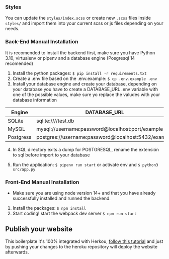 ### Styles

You can update the `styles/index.scss` or create new `.scss` files inside `styles/` and import them into your current scss or js files depending on your needs.

### Back-End Manual Installation

It is recomended to install the backend first, make sure you have Python 3.10, virtualenv or pipenv and a database engine (Posgresql 14 recomended)

1. Install the python packages: `$ pip install -r requirements.txt`
2. Create a .env file based on the .env.example: `$ cp .env.example .env`
3. Install your database engine and create your database, depending on your database you have to create a DATABASE_URL .env variable with one of the possible values, make sure yo replace the valudes with your database information

| Engine    | DATABASE_URL                                        |
| --------- | --------------------------------------------------- |
| SQLite    | sqlite:////test.db                                  |
| MySQL     | mysql://username:password@localhost:port/example    |
| Postgress | postgres://username:password@localhost:5432/example |

4. In SQL directory exits a dump for POSTGRESQL, rename the extensión to sql before import to your database

5. Run the application: `$ pipenv run start` or activate env and `$ python3 src/app.py`

### Front-End Manual Installation

- Make sure you are using node version 14+ and that you have already successfully installed and runned the backend.

1. Install the packages: `$ npm install`
2. Start coding! start the webpack dev server `$ npm run start`

## Publish your website

This boilerplate it's 100% integrated with Herkou, [follow this tutorial](https://start.4geeksacademy.com/backend/deploy-heroku-posgres) and just by pushing your changes to the heroku repository will deploy the website afterwards.

